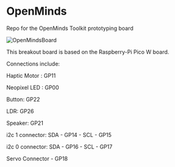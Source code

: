 # OpenMinds
Repo for the OpenMinds Toolkit prototyping board


![OpenMindsBoard](https://github.com/Tom-at-MTFLabs/OpenMinds/assets/132015606/89fb9806-1b30-472b-8e1a-9bd47956cfe2)

This breakout board is based on the Raspberry-Pi Pico W board.

Connections include:

Haptic Motor : GP11

Neopixel LED : GP00

Button: GP22

LDR: GP26

Speaker: GP21

i2c 1 connector: SDA - GP14  -  SCL - GP15

i2c 0 connector: SDA - GP16  -  SCL - GP17

Servo Connector - GP18


